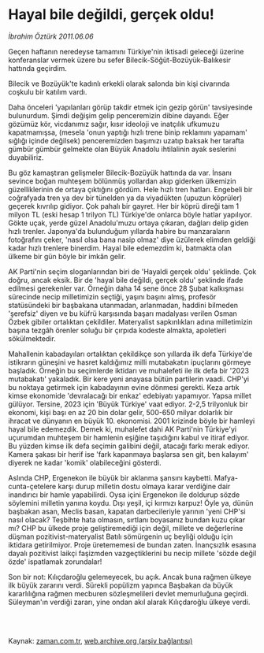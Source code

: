 # Hayal bile değildi,  gerçek oldu!

*İbrahim Öztürk 2011.06.06*

<td class="columnist-detail">
<p>Geçen haftanın neredeyse tamamını Türkiye'nin iktisadi geleceği üzerine konferanslar vermek üzere bu sefer Bilecik-Söğüt-Bozüyük-Balıkesir hattında geçirdim.</p>
<p>
<div id="haberMetinDiv">
<p>Bilecik ve Bozüyük'te kadınlı erkekli olarak salonda bin kişi civarında coşkulu bir katılım vardı.
<p>Daha önceleri 'yapılanları görüp takdir etmek için gezip görün' tavsiyesinde bulunurdum. Şimdi değişim gelip penceremizin dibine dayandı. Eğer gözümüz kör, vicdanımız sağır, kısır ideoloji ve inatçılık ufkumuzu kapatmamışsa, (mesela 'onun yaptığı hızlı trene binip reklamını yapamam' sığlığı içinde değilsek) penceremizden başımızı uzatıp baksak her tarafta gümbür gümbür gelmekte olan Büyük Anadolu ihtilalinin ayak seslerini duyabiliriz.
<p>Bu göz kamaştıran gelişmeler Bilecik-Bozüyük hattında da var. İnsanı sevince boğan muhteşem bölünmüş yollardan akıp giderken ülkemizin güzelliklerinin de ortaya çıktığını gördüm. Hele hızlı tren hatları. Engebeli bir coğrafyada tren ya dev bir tünelden ya da viyadükten (upuzun köprüler) geçerek kıvrılıp gidiyor. Çok pahalı bir gayret. Her bir köprü direği tam 1 milyon TL (eski hesap 1 trilyon TL) Türkiye'de onlarca böyle hatlar yapılıyor. Gökte uçak, yerde güzel Anadolu'muzu ortaya çıkaran, dağları delip giden hızlı trenler. Japonya'da bulunduğum yıllarda habire bu manzaraların fotoğrafını çeker, 'nasıl olsa bana nasip olmaz' diye üzülerek elimden geldiği kadar hızlı trenlere binerdim. Hayal bile edemezdim ki, batmakta olan ülkeme bir gün böyle bir imkân gelir.
<p>AK Parti'nin seçim sloganlarından biri de 'Hayaldi gerçek oldu' şeklinde. Çok doğru, ancak eksik. Bir de 'hayal bile değildi, gerçek oldu' şeklinde ifade edilmesi gerekenler var. Örneğin daha 14 sene önce 28 Şubat kalkışması sürecinde necip milletimizin seçtiği, yaşını başını almış, profesör statüsündeki bir başbakana utanmadan, arlanmadan, haddini bilmeden 'şerefsiz' diyen ve bu küfrü karşısında başarı madalyası verilen Osman Özbek gibiler ortalıktan çekildiler. Materyalist sapkınlıkları adına milletimizin başına tezgâh örenler soluğu bir çırpıda kodeste almakta, apoletleri sökülmektedir.
<p>Mahallenin kabadayıları ortalıktan çekildikçe son yıllarda ilk defa Türkiye'de istikrarın güneşini ve hasret kaldığımız milli mutabakatın ipuçlarını görmeye başladık. Örneğin bu seçimlerde iktidarı ve muhalefeti ile ilk defa bir '2023 mutabakatı' yakaladık. Bir kere yeni anayasa bütün partilerin vaadi. CHP'yi bu noktaya getirmek için kabadayının evine dönmesi gerekti. Keza artık kimse ekonomide 'devralacağı bir enkaz' edebiyatı yapamıyor. Yapsa millet gülüyor. Tersine, 2023 için 'Büyük Türkiye' vaat ediyor. 2-2,5 trilyonluk bir ekonomi, kişi başı en az 20 bin dolar gelir, 500-650 milyar dolarlık bir ihracat ve dünyanın en büyük 10. ekonomisi. 2001 krizinde böyle bir hamleyi hayal bile edemezdik. Demek ki, muhalefet dahi AK Parti'nin Türkiye'yi uçurumdan muhteşem bir hamlenin eşiğine taşıdığını kabul ve itiraf ediyor. Bu yüzden kimse ilk defa seçimin galibini değil, atacağı farkı merak ediyor. Kamera şakası bir herif ise 'fark kapanmaya başlarsa sen git, ben kalayım' diyerek ne kadar 'komik' olabileceğini gösterdi.
<p>Aslında CHP, Ergenekon ile büyük bir aklanma şansını kaybetti. Mafya-cunta-çetelere karşı durup milletin dostu olmaya karar verdiğine dair inandırıcı bir hamle yapabilirdi. Oysa içini Ergenekon ile doldurup sözde söylemini milletin yanına koydu. Dışı yeşil, içi kırmızı karpuz! Öyle ya, dünün başbakan asan, Meclis basan, kapatan darbecileriyle yarının 'yeni CHP'si nasıl olacak? Teşbihte hata olmasın, sırtlanı boyasanız bundan kuzu çıkar mı? CHP bu ülkede proje geliştiremediği için değil, millete ve değerlerine düşman pozitivist-materyalist Batılı sömürgenin uç beyliği olduğu için iktidara getirilmiyor. Proje üretememesi de bundan zaten. İnançsızlık esasına dayalı pozitivist laikçi faşizmden vazgeçtiklerini bu necip millete 'sözde değil özde' ispatlamak zorundalar!
<p>Son bir not: Kılıçdaroğlu gelemeyecek, bu açık. Ancak buna rağmen ülkeye ilk büyük zararını verdi. Sürekli popülizm yapınca Başbakan da büyük kararlılığına rağmen mecburen sözleşmelileri devlet memurluğuna geçirdi. Süleyman'ın verdiği zararı, yine ondan akıl alarak Kılıçdaroğlu ülkeye verdi. </p></p></p></p></p></p></p></div>
</p>


<p><br>
		 </br></p></td>

Kaynak: [zaman.com.tr](http://zaman.com.tr/yazar.do?yazino=1143440), [web.archive.org (arşiv bağlantısı)](http://web.archive.org/web/20120310221509/http://www.zaman.com.tr/yazar.do?yazino=1143440)
